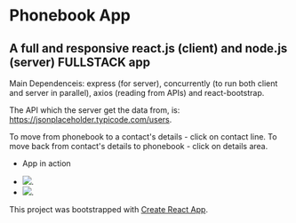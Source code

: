 # Phonebook App
## A full and responsive react.js (client) and node.js (server) FULLSTACK app

Main Dependenceis: express (for server), concurrently (to run both client and server in parallel), axios (reading from APIs) and react-bootstrap.

The API which the server get the data from, is: https://jsonplaceholder.typicode.com/users.

To move from phonebook to a contact's details - click on contact line.
To move back from contact's details to phonebook - click on details area.

* App in action
- ![](https://github.com/BarJan/phonebook-app/blob/master/public/images/web-browser-gif.gif).
- ![](https://github.com/BarJan/phonebook-app/blob/master/public/images/mobile-gif.gif).

This project was bootstrapped with [Create React App](https://github.com/facebook/create-react-app).
